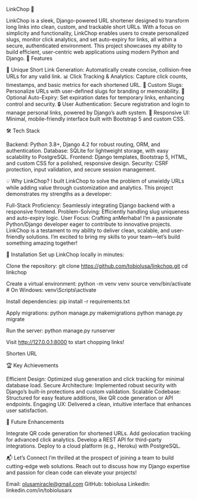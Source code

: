 LinkChop 🔗

LinkChop is a sleek, Django-powered URL shortener designed to transform long links into clean, custom, and trackable short URLs. With a focus on simplicity and functionality, LinkChop enables users to create personalized slugs, monitor click analytics, and set auto-expiry for links, all within a secure, authenticated environment. This project showcases my ability to build efficient, user-centric web applications using modern Python and Django.
🌟 Features

🔐 Unique Short Link Generation: Automatically create concise, collision-free URLs for any valid link.
📊 Click Tracking & Analytics: Capture click counts, timestamps, and basic metrics for each shortened URL.
📝 Custom Slugs: Personalize URLs with user-defined slugs for branding or memorability.
🔄 Optional Auto-Expiry: Set expiration dates for temporary links, enhancing control and security.
🔒 User Authentication: Secure registration and login to manage personal links, powered by Django’s auth system.
📱 Responsive UI: Minimal, mobile-friendly interface built with Bootstrap 5 and custom CSS.

🛠️ Tech Stack

Backend: Python 3.8+, Django 4.2 for robust routing, ORM, and authentication.
Database: SQLite for lightweight storage, with easy scalability to PostgreSQL.
Frontend: Django templates, Bootstrap 5, HTML, and custom CSS for a polished, responsive design.
Security: CSRF protection, input validation, and secure session management.

💡 Why LinkChop?
I built LinkChop to solve the problem of unwieldy URLs while adding value through customization and analytics. This project demonstrates my strengths as a developer:

Full-Stack Proficiency: Seamlessly integrating Django backend with a responsive frontend.
Problem-Solving: Efficiently handling slug uniqueness and auto-expiry logic.
User Focus: Crafting anMerhaba! I’m a passionate Python/Django developer eager to contribute to innovative projects. LinkChop is a testament to my ability to deliver clean, scalable, and user-friendly solutions. I’m excited to bring my skills to your team—let’s build something amazing together!

🔧 Installation
Set up LinkChop locally in minutes:

Clone the repository:
git clone https://github.com/tobiolusa/linkchop.git
cd linkchop


Create a virtual environment:
python -m venv venv
source venv/bin/activate  # On Windows: venv\Scripts\activate


Install dependencies:
pip install -r requirements.txt


Apply migrations:
python manage.py makemigrations
python manage.py migrate


Run the server:
python manage.py runserver


Visit http://127.0.0.1:8000 to start chopping links!





Shorten URL


🏆 Key Achievements

Efficient Design: Optimized slug generation and click tracking for minimal database load.
Secure Architecture: Implemented robust security with Django’s built-in protections and custom validation.
Scalable Codebase: Structured for easy feature additions, like QR code generation or API endpoints.
Engaging UX: Delivered a clean, intuitive interface that enhances user satisfaction.

🚀 Future Enhancements

Integrate QR code generation for shortened URLs.
Add geolocation tracking for advanced click analytics.
Develop a REST API for third-party integrations.
Deploy to a cloud platform (e.g., Heroku) with PostgreSQL.

📬 Let’s Connect
I’m thrilled at the prospect of joining a team to build cutting-edge web solutions. Reach out to discuss how my Django expertise and passion for clean code can elevate your projects!

Email: olusamiracle@gmail.com
GitHub: tobiolusa
LinkedIn: linkedin.com/in/tobiolusarx
